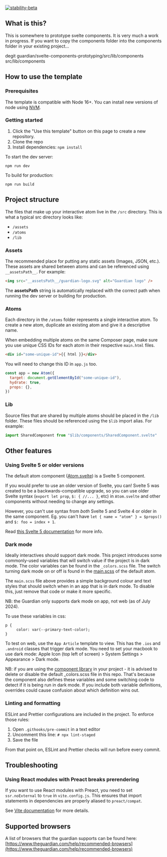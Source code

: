 [![stability-beta](https://img.shields.io/badge/stability-beta-33bbff.svg)](https://github.com/mkenney/software-guides/blob/master/STABILITY-BADGES.md#beta)

## What is this?

This is somewhere to prototype svelte components. It is very much a work in progress. If you want to copy the components folder into the  components folder in your existing project...

degit guardian/svelte-components-prototyping/src/lib/components src/lib/components

## How to use the template

### Prerequisites

The template is compatible with Node 16+. You can install new versions of node using [NVM](https://github.com/nvm-sh/nvm#installing-and-updating).

### Getting started

1. Click the "Use this template" button on this page to create a new repository.
2. Clone the repo
3. Install dependencies: `npm install`

To start the dev server:

```
npm run dev
```

To build for production:

```
npm run build
```

## Project structure

The files that make up your interactive atom live in the `/src` directory. This is what a typical src directory looks like:

- `/assets`
- `/atoms`
- `/lib`

### Assets

The recommended place for putting any static assets (Images, JSON, etc.). These assets are shared between atoms and can be referenced using `__assetsPath__`. For example:

```html
<img src="__assetsPath__/guardian-logo.svg" alt="Guardian logo" />
```

The **assetsPath** string is automatically replaced with the correct path when running the dev server or building for production.

### Atoms

Each directory in the `/atoms` folder represents a single interactive atom. To create a new atom, duplicate an existing atom and give it a descriptive name.

When embedding multiple atoms on the same Composer page, make sure you use unique CSS IDs for each atom in their respective `main.html` files.

```html
<div id="some-unique-id">{{ html }}</div>
```

You will need to change this ID in `app.js` too.

```js
const app = new Atom({
  target: document.getElementById("some-unique-id"),
  hydrate: true,
  props: {},
})
```

### Lib

Source files that are shared by multiple atoms should be placed in the `/lib` folder. These files should be referenced using the `$lib` import alias. For example:

```js
import SharedComponent from "$lib/components/SharedComponent.svelte"
```

## Other features

### Using Svelte 5 or older versions

The default atom component ([Atom.svelte](src/atoms/default/components/Atom.svelte)) is a Svelte 5 component.

If you would prefer to use an older version of Svelte, you can! Svelte 5 was created to be a
backwards-compatible upgrade, so you can use older Svelte syntax (`export let prop`, `$: { //...
}`, etc) in `Atom.svelte` and other components without needing to change any settings.

However, you can't use syntax from _both_ Svelte 5 and Svelte 4 or older in the same component. Eg. you can't have `let { name = "atom" } = $props()` and `$: foo = index + 1`.

Read [this Svelte 5 documentation](https://svelte.dev/docs/svelte/v5-migration-guide) for more info.

### Dark mode

Ideally interactives should support dark mode. This project introduces some commonly-used variables that will switch value if the project is in dark mode. The color variables can be found in the `_colors.scss` file. The switch turning dark mode on or off is found in the [main.scss](https://github.com/guardian/interactive-atom-template-2023/blob/main/src/atoms/default/styles/main.scss) of the default atom.

The `main.scss` file above provides a simple background colour and text styles that should switch when in an app that is in dark mode. To disable this, just remove that code or make it more specific.

NB: the Guardian only supports dark mode on app, not web (as of July 2024).

To use these variables in css:

```
p {
     color: var(--primary-text-color);
}
```

To test on web, use the `App Article` template to view. This has the `.ios` and `.android` classes that trigger dark mode. You need to set your macbook to use dark mode: Apple Icon (top left of screen) > System Settings > Appearance > Dark mode.

NB: if you are using the [component library](https://github.com/guardian/interactive-component-library) in your project - it is advised to delete or disable the default \_colors.scss file in this repo. That's because the component also defines these variables and some switching code to detect if it is being run in dark mode. If you include both variable definitions, overrides could cause confusion about which definition wins out.

### Linting and formatting

ESLint and Prettier configurations are included in the project. To enforce those rules:

1. Open `.githooks/pre-commit` in a text editor
2. Uncomment this line: `# npx lint-staged`
3. Save the file

From that point on, ESLint and Prettier checks will run before every commit.

## Troubleshooting

### Using React modules with Preact breaks prerendering

If you want to use React modules with Preact, you need to set `ssr.noExternal` to `true` in `vite.config.js`. This ensures that import statements in dependencies are properly aliased to `preact/compat`.

See [Vite documentation](https://vitejs.dev/guide/ssr.html#ssr-externals) for more details.

## Supported browsers

A list of browsers that the guardian supports can be found here: [https://www.theguardian.com/help/recommended-browsers](https://www.theguardian.com/help/recommended-browsers)
